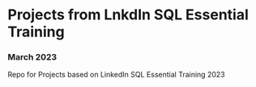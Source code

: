 # Projects from LnkdIn SQL Essential Training
### March 2023
Repo for Projects based on LinkedIn SQL Essential Training 2023
